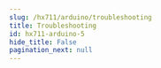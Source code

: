 ```yaml
---
slug: /hx711/arduino/troubleshooting 
title: Troubleshooting
id: hx711-arduino-5
hide_title: False
pagination_next: null
---
```

